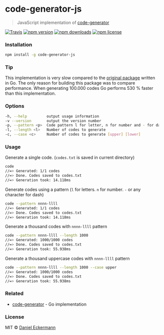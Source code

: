 # code-generator-js
> JavaScript implementation of [code-generator](https://github.com/ecrmnn/code-generator)

[![Travis](https://img.shields.io/travis/ecrmnn/code-generator-js.svg?style=flat-square)](https://travis-ci.org/ecrmnn/code-generator-js.svg?branch=master)
[![npm version](https://img.shields.io/npm/v/code-generator-js.svg?style=flat-square)](http://badge.fury.io/js/code-generator-js)
[![npm downloads](https://img.shields.io/npm/dm/code-generator-js.svg?style=flat-square)](http://badge.fury.io/js/code-generator-js)
[![npm license](https://img.shields.io/npm/l/code-generator-js.svg?style=flat-square)](http://badge.fury.io/js/code-generator-js)

### Installation
```bash
npm install -g code-generator-js
```

### Tip
This implementation is very slow compared to the [original package](https://github.com/ecrmnn/code-generator) written in Go.
The only reason for building this package was to compare performance.
When generating 100.000 codes Go performs 530 % faster than this implementation.

### Options
```bash
-h, --help         output usage information
-v --version       output the version number
-p, --pattern <p>  Code pattern l for letter, n for number and - for dash
-l, --length <l>   Number of codes to generate
-c, --case <c>     Number of codes to generate [upper] [lower]
```

### Usage
Generate a single code. (``codes.txt`` is saved in current directory)
```bash
code
//=> Generated: 1/1 codes
//=> Done. Codes saved to codes.txt
//=> Generation took: 14.118ms
```

Generate codes using a pattern (``l`` for letters. ``n`` for number. ``-`` or any character for dash)
```bash
code --pattern nnnn-llll
//=> Generated: 1/1 codes
//=> Done. Codes saved to codes.txt
//=> Generation took: 14.118ms
```

Generate a thousand codes with ``nnnn-llll`` pattern
```bash
code --pattern nnnn-llll --length 1000
//=> Generated: 1000/1000 codes
//=> Done. Codes saved to codes.txt
//=> Generation took: 55.938ms
```

Generate a thousand uppercase codes with ``nnnn-llll`` pattern
```bash
code --pattern nnnn-llll --length 1000 --case upper
//=> Generated: 1000/1000 codes
//=> Done. Codes saved to codes.txt
//=> Generation took: 55.938ms
```

### Related
- [code-generator](https://github.com/ecrmnn/code-generator) - Go implementation

### License
MIT © [Daniel Eckermann](http://danieleckermann.com)